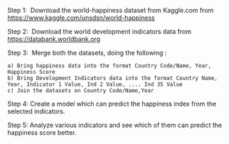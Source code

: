 Step 1: ​ Download the world-happiness dataset from Kaggle.com from https://www.kaggle.com/unsdsn/world-happiness

Step 2: ​ Download the world development indicators data from ​https://databank.worldbank.org

Step 3: ​ Merge both the datasets, doing the following :

	a) Bring happiness data into the format Country Code/Name, Year, Happiness Score
	b) Bring Development Indicators data into the format Country Name, Year, Indicator 1 Value, Ind 2 Value, .... Ind 35 Value
	c) Join the datasets on Country Code/Name,Year

Step 4:​ Create a model which can predict the happiness index from the selected indicators.

Step 5:​ Analyze various indicators and see which of them can predict the happiness score better.


